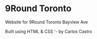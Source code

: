 # 9Round Toronto
Website for 9Round Toronto Bayview Ave

Built using HTML & CSS
'- by Carlos Castro
